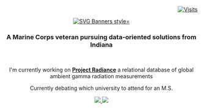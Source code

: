 <p align="right">
  <a href="https://visitorbadge.io/status?path=NCutler211%2FNCutler211">
    <img src="https://api.visitorbadge.io/api/visitors?path=NCutler211%2FNCutler211&label=Visits&countColor=%23263759" alt="Visits">
  </a>
</p>

<p align="center">
  <a href="https://github.com/Akshay090/svg-banners">
    <img src="https://svg-banners.vercel.app/api?type=luminance&text1=Nate%20Cutler%20Data%20Scientist&width=800&height=400" alt="SVG Banners style="font-size: 15px;">
  </a>
</p>

<h3 align="center">A Marine Corps veteran  pursuing data-oriented solutions from Indiana </h3>
<br/>

<div align="center">
  
  I'm currently working on [**Project Radiance**](https://github.com/dessak/ISTA498-Capstone) a relational database of global ambient gamma radiation measurements

  Currently debating which university to attend for an M.S.
  
<div align="center">

<div algin="center">
  <a href="ncutler211@gmail.com">
    <img src="https://img.shields.io/badge/Gmail-333333?style=for-the-badge&logo=gmail&logoColor=red" target="_blank"/>
  </a>
  <a href="https://www.linkedin.com/in/natecutler/" target="_blank">
    <img src="https://img.shields.io/badge/LinkedIn-333333?style=for-the-badge&logo=linkedin&logoColor=blue" target=_blank"/>
  </a>
</div>


<!--
**NCutler211/NCutler211** is a ✨ _special_ ✨ repository because its `README.md` (this file) appears on your GitHub profile.

Here are some ideas to get you started:

- 🔭 I’m currently working on ...
- 🌱 I’m currently learning ...
- 👯 I’m looking to collaborate on ...
- 🤔 I’m looking for help with ...
- 💬 Ask me about ...
- 📫 How to reach me: ...
- 😄 Pronouns: ...
- ⚡ Fun fact: ...
-->
